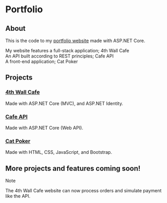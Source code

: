# Portfolio

## About
This is the code to my [portfolio website](https://www.jmarcello.dev/) made with ASP.NET Core.

My website features a full-stack application; 4th Wall Cafe<br>
An API built according to REST principles; Cafe API<br>
A front-end application; Cat Poker<br>

## Projects

### [4th Wall Cafe](https://www.jmarcello.dev/Cafe/)
Made with ASP.NET Core (MVC), and ASP.NET Identity.

### [Cafe API](https://www.jmarcello.dev/Cafe/OrderAPI/)
Made with ASP.NET Core (Web API).

### [Cat Poker](https://www.jmarcello.dev/cat-poker/index.html)
Made with HTML, CSS, JavaScript, and Bootstrap.

## More projects and features coming soon!

>[!NOTE]
>The 4th Wall Cafe website can now process orders and simulate payment like the API.
